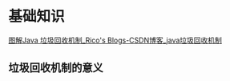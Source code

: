 # 基础知识

[图解Java 垃圾回收机制_Rico's Blogs-CSDN博客_java垃圾回收机制](https://blog.csdn.net/justloveyou_/article/details/71216049)

## 垃圾回收机制的意义



